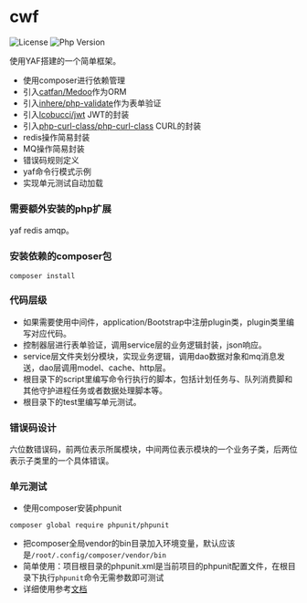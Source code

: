 # cwf

![License](https://img.shields.io/packagist/l/inhere/php-validate.svg?style=flat-square)
![Php Version](https://img.shields.io/badge/php-%3E=7.1-brightgreen.svg?maxAge=2592000)

使用YAF搭建的一个简单框架。

- 使用composer进行依赖管理
- 引入[catfan/Medoo](https://medoo.lvtao.net/doc.php)作为ORM
- 引入[inhere/php-validate](https://github.com/inhere/php-validate)作为表单验证
- 引入[lcobucci/jwt](https://github.com/lcobucci/jwt) JWT的封装
- 引入[php-curl-class/php-curl-class](https://github.com/php-curl-class/php-curl-class) CURL的封装
- redis操作简易封装
- MQ操作简易封装
- 错误码规则定义
- yaf命令行模式示例
- 实现单元测试自动加载


### 需要额外安装的php扩展

yaf redis amqp。

### 安装依赖的composer包

```
composer install
```

### 代码层级

- 如果需要使用中间件，application/Bootstrap中注册plugin类，plugin类里编写对应代码。
- 控制器层进行表单验证，调用service层的业务逻辑封装，json响应。
- service层文件夹划分模块，实现业务逻辑，调用dao数据对象和mq消息发送，dao层调用model、cache、http层。
- 根目录下的script里编写命令行执行的脚本，包括计划任务与、队列消费脚和其他守护进程任务或者数据处理脚本等。
- 根目录下的test里编写单元测试。

### 错误码设计

六位数错误码，前两位表示所属模块，中间两位表示模块的一个业务子类，后两位表示子类里的一个具体错误。

### 单元测试

- 使用composer安装phpunit
```
composer global require phpunit/phpunit
```
- 把composer全局vendor的bin目录加入环境变量，默认应该是`/root/.config/composer/vendor/bin`
- 简单使用：项目根目录的phpunit.xml是当前项目的phpunit配置文件，在根目录下执行`phpunit`命令无需参数即可测试
- 详细使用参考[文档](http://www.phpunit.cn/)

